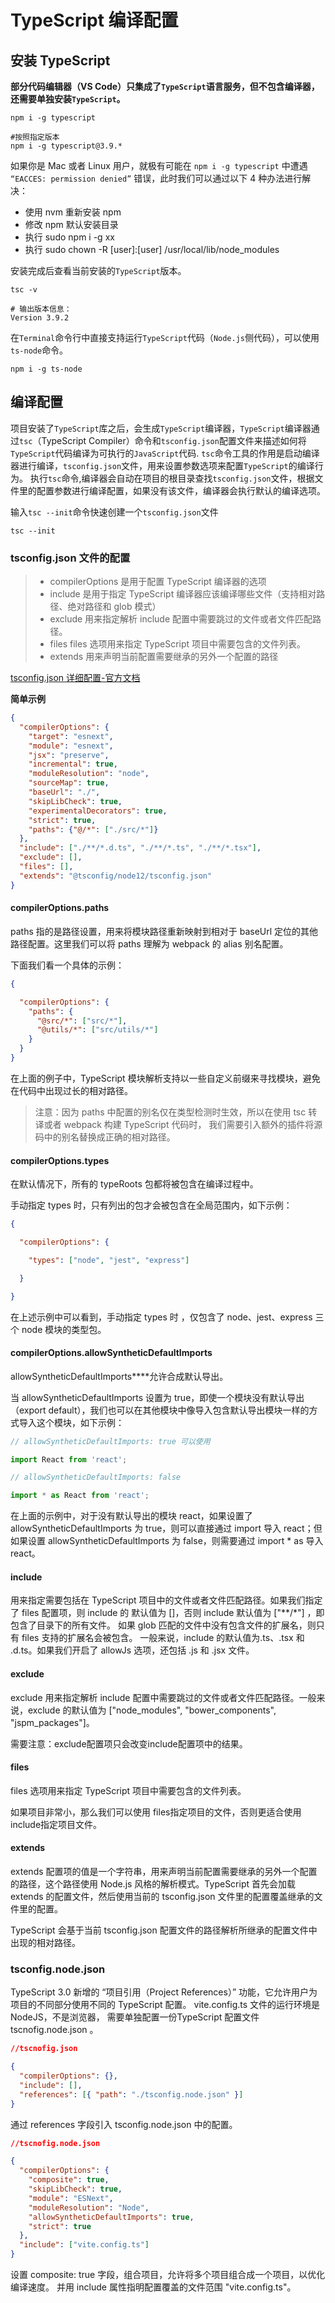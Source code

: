 # TypeScript 编译配置

## 安装 TypeScript
**部分代码编辑器（VS Code）只集成了`TypeScript`语言服务，但不包含编译器，还需要单独安装`TypeScript`。**
```shell
npm i -g typescript

#按照指定版本
npm i -g typescript@3.9.*
```
如果你是 Mac 或者 Linux 用户，就极有可能在 `npm i -g typescript` 中遭遇 `“EACCES: permission denied”` 错误，此时我们可以通过以下 4 种办法进行解决：
* 使用 nvm 重新安装 npm
* 修改 npm 默认安装目录
* 执行 sudo npm i -g xx
* 执行 sudo chown -R [user]:[user] /usr/local/lib/node_modules

安装完成后查看当前安装的`TypeScript`版本。
```shell
tsc -v

# 输出版本信息：
Version 3.9.2
```

在`Terminal`命令行中直接支持运行`TypeScript`代码（`Node.js`侧代码），可以使用`ts-node`命令。
```shell
npm i -g ts-node
```

## 编译配置
项目安装了`TypeScript`库之后，会生成`TypeScript`编译器，`TypeScript`编译器通过`tsc`（TypeScript Compiler）命令和`tsconfig.json`配置文件来描述如何将`TypeScript`代码编译为可执行的`JavaScript`代码.
`tsc`命令工具的作用是启动编译器进行编译，`tsconfig.json`文件，用来设置参数选项来配置`TypeScript`的编译行为。
执行`tsc`命令,编译器会自动在项目的根目录查找`tsconfig.json`文件，根据文件里的配置参数进行编译配置，如果没有该文件，编译器会执行默认的编译选项。

输入`tsc --init`命令快速创建一个`tsconfig.json`文件
```shell
tsc --init
```

### tsconfig.json 文件的配置

> * compilerOptions 是用于配置 TypeScript 编译器的选项
> * include 是用于指定 TypeScript 编译器应该编译哪些文件（支持相对路径、绝对路径和 glob 模式）
> * exclude 用来指定解析 include 配置中需要跳过的文件或者文件匹配路径。
> * files files 选项用来指定 TypeScript 项目中需要包含的文件列表。
> * extends 用来声明当前配置需要继承的另外一个配置的路径
>

[tsconfig.json 详细配置-官方文档](https://www.typescriptlang.org/zh/tsconfig)

**简单示例**
```json
{
  "compilerOptions": {
    "target": "esnext",
    "module": "esnext",
    "jsx": "preserve",
    "incremental": true,
    "moduleResolution": "node",
    "sourceMap": true,
    "baseUrl": "./",
    "skipLibCheck": true,
    "experimentalDecorators": true,
    "strict": true,
    "paths": {"@/*": ["./src/*"]}
  },
  "include": ["./**/*.d.ts", "./**/*.ts", "./**/*.tsx"],
  "exclude": [],
  "files": [],
  "extends": "@tsconfig/node12/tsconfig.json"
}

```

#### compilerOptions.paths
paths 指的是路径设置，用来将模块路径重新映射到相对于 baseUrl 定位的其他路径配置。这里我们可以将 paths 理解为 webpack 的 alias 别名配置。

下面我们看一个具体的示例：
```json
{

  "compilerOptions": {
    "paths": {
      "@src/*": ["src/*"],
      "@utils/*": ["src/utils/*"]
    }
  }
}
```
在上面的例子中，TypeScript 模块解析支持以一些自定义前缀来寻找模块，避免在代码中出现过长的相对路径。
>
> 注意：因为 paths 中配置的别名仅在类型检测时生效，所以在使用 tsc 转译或者 webpack 构建 TypeScript 代码时，
> 我们需要引入额外的插件将源码中的别名替换成正确的相对路径。
> 

#### compilerOptions.types
在默认情况下，所有的 typeRoots 包都将被包含在编译过程中。

手动指定 types 时，只有列出的包才会被包含在全局范围内，如下示例：

```json
{

  "compilerOptions": {

    "types": ["node", "jest", "express"]

  }

}

```
在上述示例中可以看到，手动指定 types 时 ，仅包含了 node、jest、express 三个 node 模块的类型包。

#### compilerOptions.allowSyntheticDefaultImports

allowSyntheticDefaultImports****允许合成默认导出。

当 allowSyntheticDefaultImports 设置为 true，即使一个模块没有默认导出（export default），我们也可以在其他模块中像导入包含默认导出模块一样的方式导入这个模块，如下示例：
```js
// allowSyntheticDefaultImports: true 可以使用

import React from 'react';

// allowSyntheticDefaultImports: false

import * as React from 'react';

```
在上面的示例中，对于没有默认导出的模块 react，如果设置了 allowSyntheticDefaultImports 为 true，则可以直接通过 import 导入 react；但如果设置 allowSyntheticDefaultImports 为 false，则需要通过 import * as 导入 react。

#### include 
用来指定需要包括在 TypeScript 项目中的文件或者文件匹配路径。如果我们指定了 files 配置项，则 include 的 默认值为 []，否则 include 默认值为 ["**/*"] ，即包含了目录下的所有文件。
如果 glob 匹配的文件中没有包含文件的扩展名，则只有 files 支持的扩展名会被包含。 一般来说，include 的默认值为.ts、.tsx 和 .d.ts。如果我们开启了 allowJs 选项，还包括 .js 和 .jsx 文件。

#### exclude 
exclude 用来指定解析 include 配置中需要跳过的文件或者文件匹配路径。一般来说，exclude 的默认值为 ["node_modules", "bower_components", "jspm_packages"]。

需要注意：exclude配置项只会改变include配置项中的结果。

#### files
files 选项用来指定 TypeScript 项目中需要包含的文件列表。

如果项目非常小，那么我们可以使用 files指定项目的文件，否则更适合使用include指定项目文件。

#### extends
extends 配置项的值是一个字符串，用来声明当前配置需要继承的另外一个配置的路径，这个路径使用 Node.js 风格的解析模式。TypeScript 首先会加载 extends 的配置文件，然后使用当前的 tsconfig.json 文件里的配置覆盖继承的文件里的配置。

TypeScript 会基于当前 tsconfig.json 配置文件的路径解析所继承的配置文件中出现的相对路径。

### tsconfig.node.json
TypeScript 3.0 新增的 “项目引用（Project References）” 功能，它允许用户为项目的不同部分使用不同的 TypeScript 配置。
vite.config.ts 文件的运行环境是NodeJS，不是浏览器， 需要单独配置一份TypeScript 配置文件 tscnofig.node.json 。


```json
//tscnofig.json

{
  "compilerOptions": {},
  "include": [],
  "references": [{ "path": "./tsconfig.node.json" }] 
}
```
通过 references 字段引入 tsconfig.node.json 中的配置。
```json
//tscnofig.node.json

{
  "compilerOptions": {
    "composite": true,
    "skipLibCheck": true,
    "module": "ESNext",
    "moduleResolution": "Node",
    "allowSyntheticDefaultImports": true,
    "strict": true
  },
  "include": ["vite.config.ts"]
}

```
设置 composite: true 字段，组合项目，允许将多个项目组合成一个项目，以优化编译速度。
并用 include 属性指明配置覆盖的文件范围 "vite.config.ts"。

